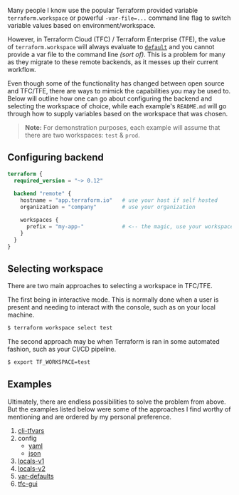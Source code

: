 Many people I know use the popular Terraform provided variable `terraform.workspace` or powerful `-var-file=...` command line flag to switch variable values based on environment/workspace.

However, in Terraform Cloud (TFC) / Terraform Enterprise (TFE), the value of `terraform.workspace` will always evaluate to [`default`](https://www.terraform.io/docs/state/workspaces.html#workspace-internals) and you cannot provide a var file to the command line _(sort of)_. This is a problem for many as they migrate to these remote backends, as it messes up their current workflow. 

Even though some of the functionality has changed between open source and TFC/TFE, there are ways to mimick the capabilities you may be used to. Below will outline how one can go about configuring the backend and selecting the workspace of choice, while each example's `README.md` will go through how to supply variables based on the workspace that was chosen.

> **Note:** For demonstration purposes, each example will assume that there are two workspaces: `test` & `prod`.

## Configuring backend

```tf
terraform {
  required_version = "~> 0.12"
  
  backend "remote" {
    hostname = "app.terraform.io"   # use your host if self hosted
    organization = "company"        # use your organization

    workspaces {
      prefix = "my-app-"            # <-- the magic, use your workspace prefix
    }
  }
}
```

## Selecting workspace

There are two main approaches to selecting a workspace in TFC/TFE. 

The first being in interactive mode. This is normally done when a user is present and needing to interact with the console, such as on your local machine.

```bash
$ terraform workspace select test
```

The second approach may be when Terraform is ran in some automated fashion, such as your CI/CD pipeline.

```bash
$ export TF_WORKSPACE=test
```

## Examples

Ultimately, there are endless possibilities to solve the problem from above. But the examples listed below were some of the approaches I find worthy of mentioning and are ordered by my personal preference.

1. [cli-tfvars](./cli-tfvars)
2. config
    * [yaml](./yaml)
    * [json](./json)
3. [locals-v1](./locals-v1)
4. [locals-v2](./locals-v2)
5. [var-defaults](./var-defaults)
6. [tfc-gui](./tfc-gui)
